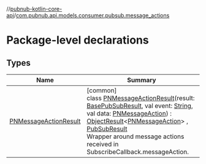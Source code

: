 //[pubnub-kotlin-core-api](../../index.md)/[com.pubnub.api.models.consumer.pubsub.message_actions](index.md)

# Package-level declarations

## Types

| Name | Summary |
|---|---|
| [PNMessageActionResult](-p-n-message-action-result/index.md) | [common]<br>class [PNMessageActionResult](-p-n-message-action-result/index.md)(result: [BasePubSubResult](../com.pubnub.api.models.consumer.pubsub/-base-pub-sub-result/index.md), val event: [String](https://kotlinlang.org/api/latest/jvm/stdlib/kotlin-stdlib/kotlin/-string/index.html), val data: [PNMessageAction](../com.pubnub.api.models.consumer.message_actions/-p-n-message-action/index.md)) : [ObjectResult](../com.pubnub.api.models.consumer.pubsub.objects/-object-result/index.md)&lt;[PNMessageAction](../com.pubnub.api.models.consumer.message_actions/-p-n-message-action/index.md)&gt; , [PubSubResult](../com.pubnub.api.models.consumer.pubsub/-pub-sub-result/index.md)<br>Wrapper around message actions received in SubscribeCallback.messageAction. |
